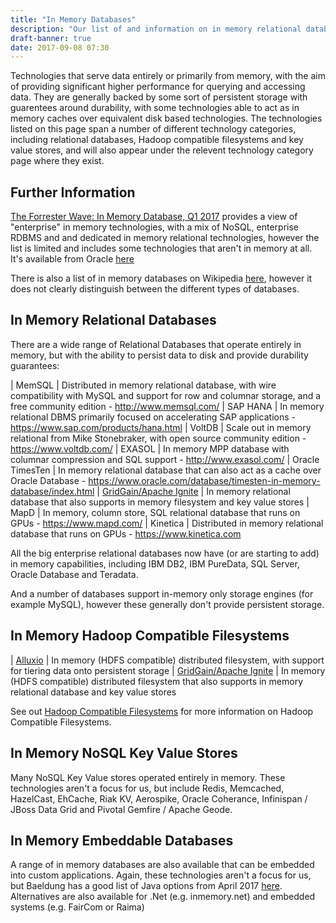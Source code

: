 ```yaml
---
title: "In Memory Databases"
description: "Our list of and information on in memory relational databases and Hadoop compatible filesystems, including MemSQL, SAP HANA, EXASOL, TimesTen, Ignite and alternatives to these."
draft-banner: true
date: 2017-09-08 07:30
---
```

Technologies that serve data entirely or primarily from memory, with the aim of providing significant higher performance for querying and accessing data.  They are generally backed by some sort of persistent storage with guarentees around durability, with some technologies able to act as in memory caches over equivalent disk based technologies.  The technologies listed on this page span a number of different technology categories, including relational databases, Hadoop compatible filesystems and key value stores, and will also appear under the relevent technology category page where they exist.
<!--more-->

## Further Information

[The Forrester Wave: In Memory Database, Q1 2017](https://www.forrester.com/report/The+Forrester+Wave+InMemory+Databases+Q1+2017/-/E-RES132143) provides a view of "enterprise" in memory technologies, with a mix of NoSQL, enterprise RDBMS and and dedicated in memory relational technologies, however the list is limited and includes some technologies that aren't in memory at all.  It's available from Oracle [here](http://www.oracle.com/us/corporate/analystreports/forrester-imdb-wave-2017-3616348.pdf)

There is also a list of in memory databases on Wikipedia [here](https://en.wikipedia.org/wiki/List_of_in-memory_databases), however it does not clearly distinguish between the different types of databases.

## In Memory Relational Databases

There are a wide range of Relational Databases that operate entirely in memory, but with the ability to persist data to disk and provide durability guarantees:

| MemSQL | Distributed in memory relational database, with wire compatibility with MySQL and support for row and columnar storage, and a free community edition - <http://www.memsql.com/>
| SAP HANA | In memory relational DBMS primarily focused on accelerating SAP applications - <https://www.sap.com/products/hana.html>
| VoltDB | Scale out in memory relational from Mike Stonebraker, with open source community edition - <https://www.voltdb.com/>
| EXASOL | In memory MPP database with columnar compression and SQL support - <http://www.exasol.com/>
| Oracle TimesTen | In memory relational database that can also act as a cache over Oracle Database - <https://www.oracle.com/database/timesten-in-memory-database/index.html>
| [GridGain/Apache Ignite](/technologies/apache-ignite) | In memory relational database that also supports in memory filesystem and key value stores
| MapD | In memory, column store, SQL relational database that runs on GPUs - <https://www.mapd.com/>
| Kinetica | Distributed in memory relational database that runs on GPUs - <https://www.kinetica.com>

All the big enterprise relational databases now have (or are starting to add) in memory capabilities, including IBM DB2, IBM PureData, SQL Server, Oracle Database and Teradata.

And a number of databases support in-memory only storage engines (for example MySQL), however these generally don't provide persistent storage.

## In Memory Hadoop Compatible Filesystems

| [Alluxio](/technologies/alluxio/) | In memory (HDFS compatible) distributed filesystem, with support for tiering data onto persistent storage
| [GridGain/Apache Ignite](/technologies/apache-ignite) | In memory (HDFS compatible) distributed filesystem that also supports in memory relational database and key value stores

See out [Hadoop Compatible Filesystems](/tech-categories/hadoop-compatible-filesystems/) for more information on Hadoop Compatible Filesystems.

## In Memory NoSQL Key Value Stores

Many NoSQL Key Value stores operated entirely in memory.  These technologies aren't a focus for us, but include Redis, Memcached, HazelCast, EhCache, Riak KV, Aerospike, Oracle Coherance, Infinispan / JBoss Data Grid and Pivotal Gemfire / Apache Geode.

## In Memory Embeddable Databases

A range of in memory databases are also available that can be embedded into custom applications.  Again, these technologies aren't a focus for us, but Baeldung has a good list of Java options from April 2017 [here](http://www.baeldung.com/java-in-memory-databases).  Alternatives are also available for .Net (e.g. inmemory.net) and embedded systems (e.g. FairCom or Raima)